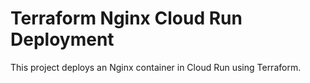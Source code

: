 # Terraform Nginx Cloud Run Deployment

This project deploys an Nginx container in Cloud Run using Terraform.
